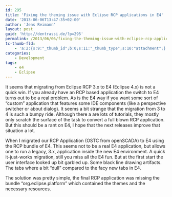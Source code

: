 ```yaml
---
id: 295
title: 'Fixing the theming issue with Eclipse RCP applications in E4'
date: '2013-06-06T13:47:35+02:00'
author: 'Jens Reimann'
layout: post
guid: 'http://dentrassi.de/?p=295'
permalink: /2013/06/06/fixing-the-theming-issue-with-eclipse-rcp-applications-in-e4/
tc-thumb-fld:
    - 'a:2:{s:9:"_thumb_id";b:0;s:11:"_thumb_type";s:10:"attachment";}'
categories:
    - Development
tags:
    - e4
    - Eclipse
---
```


It seems that migrating from Eclipse RCP 3.x to E4 (Eclipse 4.x) is not a quick win. If you already have an RCP based application the switch to E4 turns out to be a real problem. As is the E4 way if you want some sort of “custom” application that features some IDE components (like a perspective switcher or about dialog). It seems a bit strange that the migration from 3 to 4 is such a bumpy ride. Although there a are lots of tutorials, they mostly only scratch the surface of the task to convert a full blown RCP application. But this should be a rant on E4, I hope that the next releases improve that situation a lot.

<!-- more -->

When I migrated our RCP Application (OSTC from openSCADA) to E4 using the RCP bundle of E4. This seems not to be a real E4 application, but allows one to run a legacy, 3.x, application inside the new E4 environment. A quick it-just-works migration, still you miss all the E4 fun. But at the first start the user interface looked up bit garbled up. Some black line drawing artifacts. The tabs where a bit “dull” compared to the facy new tabs in E4.

The solution was pretty simple, the final RCP application was missing the bundle “org.eclipse.platform” which contained the themes and the necessary resources.
